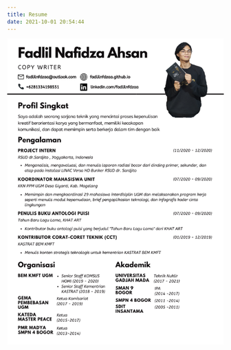 ```yaml
---
title: Resume 
date: 2021-10-01 20:54:44
---
```

![resume](https://github.com/fadlilnfdzaa/fadlilnfdzaa.github.io/blob/main/Pengalaman.png?raw=true)